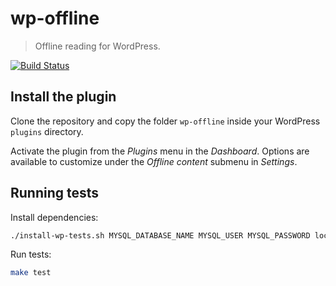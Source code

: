# wp-offline
> Offline reading for WordPress.

[![Build Status](https://travis-ci.org/marco-c/wp-web-push.svg?branch=master)](https://travis-ci.org/marco-c/wp-web-push)

## Install the plugin

Clone the repository and copy the folder `wp-offline` inside your WordPress `plugins` directory.

Activate the plugin from the _Plugins_ menu in the _Dashboard_. Options are available to customize under the _Offline content_ submenu in _Settings_.

## Running tests

Install dependencies:
```bash
./install-wp-tests.sh MYSQL_DATABASE_NAME MYSQL_USER MYSQL_PASSWORD localhost latest
```

Run tests:
```bash
make test
```

